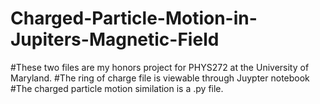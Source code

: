 # Charged-Particle-Motion-in-Jupiters-Magnetic-Field

#These two files are my honors project for PHYS272 at the University of Maryland.
#The ring of charge file is viewable through Juypter notebook
#The charged particle motion similation is a .py file.
